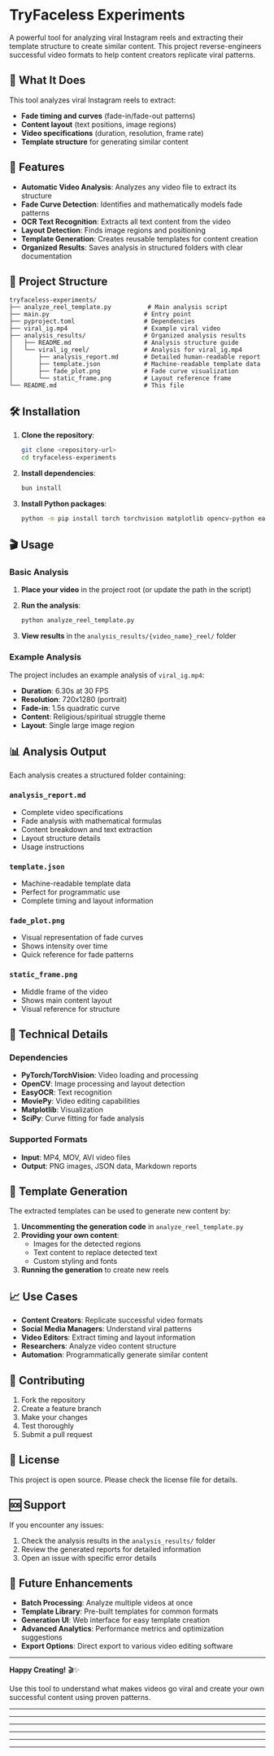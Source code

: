 # TryFaceless Experiments

A powerful tool for analyzing viral Instagram reels and extracting their template structure to create similar content. This project reverse-engineers successful video formats to help content creators replicate viral patterns.

## 🎯 What It Does

This tool analyzes viral Instagram reels to extract:
- **Fade timing and curves** (fade-in/fade-out patterns)
- **Content layout** (text positions, image regions)
- **Video specifications** (duration, resolution, frame rate)
- **Template structure** for generating similar content

## 🚀 Features

- **Automatic Video Analysis**: Analyzes any video file to extract its structure
- **Fade Curve Detection**: Identifies and mathematically models fade patterns
- **OCR Text Recognition**: Extracts all text content from the video
- **Layout Detection**: Finds image regions and positioning
- **Template Generation**: Creates reusable templates for content creation
- **Organized Results**: Saves analysis in structured folders with clear documentation

## 📁 Project Structure

```
tryfaceless-experiments/
├── analyze_reel_template.py          # Main analysis script
├── main.py                          # Entry point
├── pyproject.toml                   # Dependencies
├── viral_ig.mp4                     # Example viral video
├── analysis_results/                # Organized analysis results
│   ├── README.md                    # Analysis structure guide
│   └── viral_ig_reel/               # Analysis for viral_ig.mp4
│       ├── analysis_report.md       # Detailed human-readable report
│       ├── template.json            # Machine-readable template data
│       ├── fade_plot.png            # Fade curve visualization
│       └── static_frame.png         # Layout reference frame
└── README.md                        # This file
```

## 🛠️ Installation

1. **Clone the repository**:
   ```bash
   git clone <repository-url>
   cd tryfaceless-experiments
   ```

2. **Install dependencies**:
   ```bash
   bun install
   ```

3. **Install Python packages**:
   ```bash
   python -m pip install torch torchvision matplotlib opencv-python easyocr moviepy scipy numpy av
   ```

## 🎬 Usage

### Basic Analysis

1. **Place your video** in the project root (or update the path in the script)
2. **Run the analysis**:
   ```bash
   python analyze_reel_template.py
   ```

3. **View results** in the `analysis_results/{video_name}_reel/` folder

### Example Analysis

The project includes an example analysis of `viral_ig.mp4`:

- **Duration**: 6.30s at 30 FPS
- **Resolution**: 720x1280 (portrait)
- **Fade-in**: 1.5s quadratic curve
- **Content**: Religious/spiritual struggle theme
- **Layout**: Single large image region

## 📊 Analysis Output

Each analysis creates a structured folder containing:

### `analysis_report.md`
- Complete video specifications
- Fade analysis with mathematical formulas
- Content breakdown and text extraction
- Layout structure details
- Usage instructions

### `template.json`
- Machine-readable template data
- Perfect for programmatic use
- Complete timing and layout information

### `fade_plot.png`
- Visual representation of fade curves
- Shows intensity over time
- Quick reference for fade patterns

### `static_frame.png`
- Middle frame of the video
- Shows main content layout
- Visual reference for structure

## 🔧 Technical Details

### Dependencies
- **PyTorch/TorchVision**: Video loading and processing
- **OpenCV**: Image processing and layout detection
- **EasyOCR**: Text recognition
- **MoviePy**: Video editing capabilities
- **Matplotlib**: Visualization
- **SciPy**: Curve fitting for fade analysis

### Supported Formats
- **Input**: MP4, MOV, AVI video files
- **Output**: PNG images, JSON data, Markdown reports

## 🎨 Template Generation

The extracted templates can be used to generate new content by:

1. **Uncommenting the generation code** in `analyze_reel_template.py`
2. **Providing your own content**:
   - Images for the detected regions
   - Text content to replace detected text
   - Custom styling and fonts
3. **Running the generation** to create new reels

## 📈 Use Cases

- **Content Creators**: Replicate successful video formats
- **Social Media Managers**: Understand viral patterns
- **Video Editors**: Extract timing and layout information
- **Researchers**: Analyze video content structure
- **Automation**: Programmatically generate similar content

## 🤝 Contributing

1. Fork the repository
2. Create a feature branch
3. Make your changes
4. Test thoroughly
5. Submit a pull request

## 📝 License

This project is open source. Please check the license file for details.

## 🆘 Support

If you encounter any issues:
1. Check the analysis results in the `analysis_results/` folder
2. Review the generated reports for detailed information
3. Open an issue with specific error details

## 🔮 Future Enhancements

- **Batch Processing**: Analyze multiple videos at once
- **Template Library**: Pre-built templates for common formats
- **Generation UI**: Web interface for easy template creation
- **Advanced Analytics**: Performance metrics and optimization suggestions
- **Export Options**: Direct export to various video editing software

---

**Happy Creating!** 🎬✨

Use this tool to understand what makes videos go viral and create your own successful content using proven patterns.

---

----

---

---
---

---

